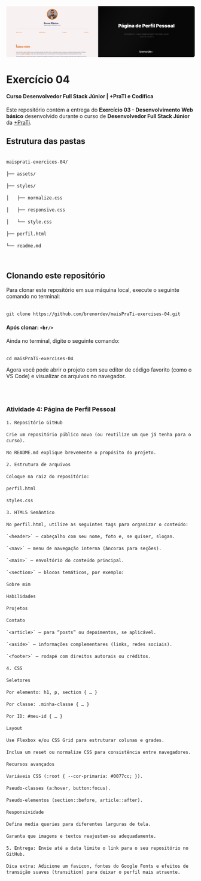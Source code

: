 <img src="./assets/images/capa_readme.png" alt="Capa readme">

# Exercício 04

#### Curso Desenvolvedor Full Stack Júnior | +PraTI e Codifica

Este repositório contém a entrega do **Exercício 03 - Desenvolvimento Web básico** desenvolvido durante o curso de **Desenvolvedor Full Stack Júnior** da [+PraTi](https://maisprati.com.br/).

## Estrutura das pastas

```

maisprati-exercices-04/ 

├── assets/

├── styles/

│   ├── normalize.css

│   ├── responsive.css

│   └── style.css

├── perfil.html

└── readme.md

```

<br/>

## Clonando este repositório

Para clonar este repositório em sua máquina local, execute o seguinte comando no terminal:

```

git clone https://github.com/brenordev/maisPraTi-exercises-04.git

```

#### Após clonar: `<br/>`

Ainda no terminal, digite o seguinte comando:

```

cd maisPraTi-exercises-04

```

Agora você pode abrir o projeto com seu editor de código favorito (como o VS Code) e visualizar os arquivos no navegador.

<br/>

<br/>

### Atividade 4: Página de Perfil Pessoal

    1. Repositório GitHub

    Crie um repositório público novo (ou reutilize um que já tenha para o curso).

    No README.md explique brevemente o propósito do projeto.

    2. Estrutura de arquivos

    Coloque na raiz do repositório:

    perfil.html

    styles.css

    3. HTML5 Semântico

    No perfil.html, utilize as seguintes tags para organizar o conteúdo:

    `<header>` — cabeçalho com seu nome, foto e, se quiser, slogan.

    `<nav>` — menu de navegação interna (âncoras para seções).

    `<main>` — envoltório do conteúdo principal.

    `<section>` — blocos temáticos, por exemplo:

    Sobre mim

    Habilidades

    Projetos

    Contato

    `<article>` — para “posts” ou depoimentos, se aplicável.

    `<aside>` — informações complementares (links, redes sociais).

    `<footer>` — rodapé com direitos autorais ou créditos.

    4. CSS

    Seletores

    Por elemento: h1, p, section { … }

    Por classe: .minha-classe { … }

    Por ID: #meu-id { … }

    Layout

    Use Flexbox e/ou CSS Grid para estruturar colunas e grades.

    Inclua um reset ou normalize CSS para consistência entre navegadores.

    Recursos avançados

    Variáveis CSS (:root { --cor-primaria: #0077cc; }).

    Pseudo-classes (a:hover, button:focus).

    Pseudo-elementos (section::before, article::after).

    Responsividade

    Defina media queries para diferentes larguras de tela.

    Garanta que imagens e textos reajustem-se adequadamente.

    5. Entrega: Envie até a data limite o link para o seu repositório no GitHub.

    Dica extra: Adicione um favicon, fontes do Google Fonts e efeitos de transição suaves (transition) para deixar o perfil mais atraente.
